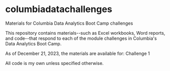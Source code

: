 # columbiadatachallenges
Materials for Columbia Data Analytics Boot Camp challenges

This repository contains materials--such as Excel workbooks, Word reports, and code--that respond to each of the module challenges in Columbia's Data Analytics Boot Camp.

As of December 21, 2023, the materials are available for:
Challenge 1

All code is my own unless specified otherwise.
